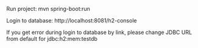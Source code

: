 Run project: mvn spring-boot:run

Login to database: http://localhost:8081/h2-console

If you get error during login to database by link, please change JDBC URL from default for jdbc:h2:mem:testdb